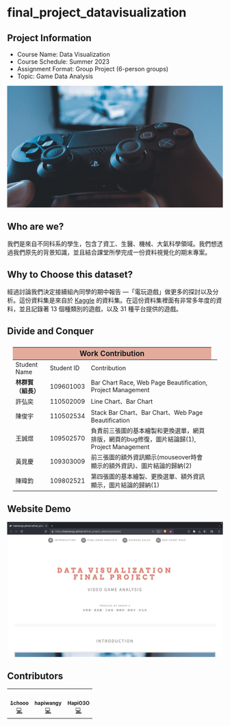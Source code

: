 # final_project_datavisualization

## Project Information
- Course Name: Data Visualization
- Course Schedule: Summer 2023
- Assignment Format: Group Project (6-person groups)
- Topic: Game Data Analysis

<div align="center"> 
    <img src="./images/home.jpg" width="600px;" alt=""/>
</div>

## Who are we?

我們是來自不同科系的學生，包含了資工、生醫、機械、大氣科學領域。我們想透過我們原先的背景知識，並且結合課堂所學完成一份資料視覺化的期末專案。  

## Why to Choose this dataset?
經過討論我們決定接續組內同學的期中報告 —「電玩遊戲」做更多的探討以及分析。這份資料集是來自於 [Kaggle](https://www.kaggle.com/datasets/sidtwr/videogames-sales-dataset) 的資料集。在這份資料集裡面有非常多年度的資料，並且記錄著 13 個種類別的遊戲，以及 31 種平台提供的遊戲。

## Divide and Conquer
<table style="margin-top: 5%; margin-left: 2.5%; margin-right: 2.5%; width: 95%;">
	<thead>
		<tr>
			<th colspan="3" style="text-align: center; background-color: #e2ab9c; font-size: larger;">
				Work Contribution
			</th>
		</tr>
	</thead>
	<tbody>
		<tr>
			<td>Student Name</td>
			<td>Student ID</td>
			<td>Contribution</td>
		</tr>
		<tr>
			<td><b>林群賀（組長）</b></td>
			<td>109601003</td>
			<td>Bar Chart Race, Web Page Beautification, Project Management<td>
		</tr>
		<tr>
			<td>許弘奕</td>
			<td>110502009</td>
			<td>Line Chart、Bar Chart</td>
		</tr>
		<tr>
			<td>陳俊宇</td>
			<td>110502534</td>
			<td>Stack Bar Chart、Bar Chart、Web Page Beautification</td>
		</tr>
		<tr>
			<td>王誠煜</td>
			<td>109502570</td>
			<td>負責前三張圖的基本繪製和更換選單，網頁排版，網頁的bug修復，圖片結論歸(1), Project Management</td>
		</tr>
		<tr>
			<td>黃晁慶</td>
			<td>109303009</td>
			<td>前三張圖的額外資訊顯示(mouseover時會顯示的額外資訊)、圖片結論的歸納(2)</td>
		</tr>
		<tr>
			<td>陳暐鈞</td>
			<td>109802521</td>
			<td>第四張圖的基本繪製、更換選單、額外資訊顯示，圖片結論的歸納(1)</td>
		</tr>
	</tbody>
</table>

## Website Demo 

<div align="center">
    <a href="https://hapiwangy.github.io/final_project_datavisualization/">
        <img src="./images/demo.png" alt="Demo" width="600px;">
    </a>
</div>


## Contributors
<table>
  <tr>
    <td align="center"><a href="https://sites.google.com/g.ncu.edu.tw/1chooo"><img src="https://avatars.githubusercontent.com/u/94162591?v=4" width="100px;" alt=""/><br /><sub><b>1chooo</b></sub></a><br /><a href="https://github.com/hapiwangy/final_project_datavisualization/commits?author=1chooo" title="Code">💻</a></td>
    <td align="center"><a href="https://github.com/hapiwangy"><img src="https://avatars.githubusercontent.com/u/99786569?v=4" width="100px;" alt=""/><br /><sub><b>hapiwangy</b></sub></a><br /><a href="https://github.com/hapiwangy/final_project_datavisualization/commits?author=hapiwangy" title="Code">💻</a></td>
    <td align="center"><a href="https://github.com/HapiO3O"><img src="https://avatars.githubusercontent.com/u/89393053?v=4" width="100px;" alt=""/><br /><sub><b>HapiO3O</b></sub></a><br /><a href="https://github.com/hapiwangy/final_project_datavisualization/commits?author=HapiO3O" title="Code">💻</a></td>
  </tr>
</table>